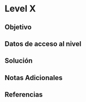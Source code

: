 
# Level X

## Objetivo

## Datos de acceso al nivel

## Solución

## Notas Adicionales

## Referencias


